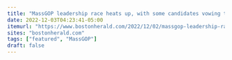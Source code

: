 ```yaml
---
title: "MassGOP leadership race heats up, with some candidates vowing to forgo $100G salary to get job done"
date: 2022-12-03T04:23:41-05:00
itemurl: "https://www.bostonherald.com/2022/12/02/massgop-leadership-race-heats-up-with-some-candidates-vowing-to-forgo-100g-salary-to-get-job-done/"
sites: "bostonherald.com"
tags: ["featured", "MassGOP"]
draft: false
---
```


